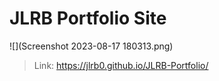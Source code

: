 # JLRB Portfolio Site
 
 ![](Screenshot 2023-08-17 180313.png)

 > Link: https://jlrb0.github.io/JLRB-Portfolio/
